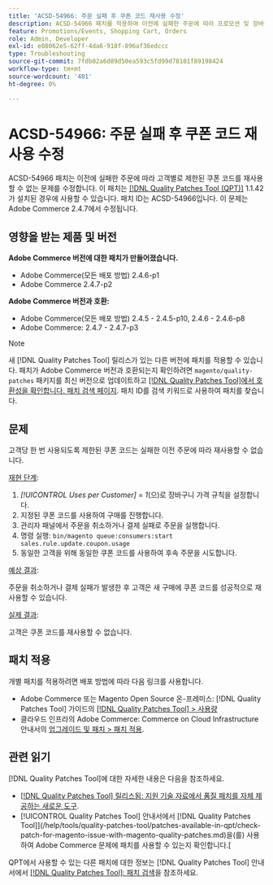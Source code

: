 ```yaml
---
title: 'ACSD-54966: 주문 실패 후 쿠폰 코드 재사용 수정'
description: ACSD-54966 패치를 적용하여 이전에 실패한 주문에 따라 프로모션 및 장바구니별로 제한된 쿠폰 코드를 재사용하지 못하는 Adobe Commerce 문제를 해결합니다.
feature: Promotions/Events, Shopping Cart, Orders
role: Admin, Developer
exl-id: e08062e5-62ff-4da6-918f-896af36edccc
type: Troubleshooting
source-git-commit: 7fdb02a6d89d50ea593c5fd99d78101f89198424
workflow-type: tm+mt
source-wordcount: '401'
ht-degree: 0%

---
```


# ACSD-54966: 주문 실패 후 쿠폰 코드 재사용 수정

ACSD-54966 패치는 이전에 실패한 주문에 따라 고객별로 제한된 쿠폰 코드를 재사용할 수 없는 문제를 수정합니다. 이 패치는 [[!DNL Quality Patches Tool (QPT)]](https://experienceleague.adobe.com/en/docs/commerce-operations/tools/quality-patches-tool/quality-patches-tool-to-self-serve-quality-patches) 1.1.42가 설치된 경우에 사용할 수 있습니다. 패치 ID는 ACSD-54966입니다. 이 문제는 Adobe Commerce 2.4.7에서 수정됩니다.

## 영향을 받는 제품 및 버전

**Adobe Commerce 버전에 대한 패치가 만들어졌습니다.**

* Adobe Commerce(모든 배포 방법) 2.4.6-p1
* Adobe Commerce 2.4.7-p2

**Adobe Commerce 버전과 호환:**

* Adobe Commerce(모든 배포 방법) 2.4.5 - 2.4.5-p10, 2.4.6 - 2.4.6-p8
* Adobe Commerce: 2.4.7 - 2.4.7-p3

>[!NOTE]
>
>새 [!DNL Quality Patches Tool] 릴리스가 있는 다른 버전에 패치를 적용할 수 있습니다. 패치가 Adobe Commerce 버전과 호환되는지 확인하려면 `magento/quality-patches` 패키지를 최신 버전으로 업데이트하고 [[!DNL Quality Patches Tool]에서 호환성을 확인합니다. 패치 검색 페이지](https://experienceleague.adobe.com/tools/commerce-quality-patches/index.html). 패치 ID를 검색 키워드로 사용하여 패치를 찾습니다.

## 문제

고객당 한 번 사용되도록 제한된 쿠폰 코드는 실패한 이전 주문에 따라 재사용할 수 없습니다.

<u>재현 단계</u>:

1. *[!UICONTROL Uses per Customer]* = *1*(으)로 장바구니 가격 규칙을 설정합니다.
1. 지정된 쿠폰 코드를 사용하여 구매를 진행합니다.
1. 관리자 패널에서 주문을 취소하거나 결제 실패로 주문을 실행합니다.
1. 명령 실행: `bin/magento queue:consumers:start sales.rule.update.coupon.usage`
1. 동일한 고객을 위해 동일한 쿠폰 코드를 사용하여 후속 주문을 시도합니다.

<u>예상 결과</u>:

주문을 취소하거나 결제 실패가 발생한 후 고객은 새 구매에 쿠폰 코드를 성공적으로 재사용할 수 있습니다.

<u>실제 결과</u>:

고객은 쿠폰 코드를 재사용할 수 없습니다.

## 패치 적용

개별 패치를 적용하려면 배포 방법에 따라 다음 링크를 사용합니다.

* Adobe Commerce 또는 Magento Open Source 온-프레미스: [!DNL Quality Patches Tool] 가이드의 [[!DNL Quality Patches Tool] > 사용량](/help/tools/quality-patches-tool/usage.md)
* 클라우드 인프라의 Adobe Commerce: Commerce on Cloud Infrastructure 안내서의 [업그레이드 및 패치 > 패치 적용](https://experienceleague.adobe.com/docs/commerce-cloud-service/user-guide/develop/upgrade/apply-patches.html).

## 관련 읽기

[!DNL Quality Patches Tool]에 대한 자세한 내용은 다음을 참조하세요.

* [[!DNL Quality Patches Tool] 릴리스됨: 지원 기술 자료에서 품질 패치를 자체 제공하는 새로운 도구](https://experienceleague.adobe.com/en/docs/commerce-operations/tools/quality-patches-tool/quality-patches-tool-to-self-serve-quality-patches).
* [!UICONTROL Quality Patches Tool] 안내서에서  [!DNL Quality Patches Tool]](/help/tools/quality-patches-tool/patches-available-in-qpt/check-patch-for-magento-issue-with-magento-quality-patches.md)을(를) 사용하여 Adobe Commerce 문제에 패치를 사용할 수 있는지 확인합니다.[

QPT에서 사용할 수 있는 다른 패치에 대한 정보는 [!DNL Quality Patches Tool] 안내서에서 [[!DNL Quality Patches Tool]: 패치 검색](https://experienceleague.adobe.com/tools/commerce-quality-patches/index.html)을 참조하세요.
